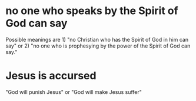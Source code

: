 # no one who speaks by the Spirit of God can say

Possible meanings are 1) "no Christian who has the Spirit of God in him can say" or 2) "no one who is prophesying by the power of the Spirit of God can say."

# Jesus is accursed

"God will punish Jesus" or "God will make Jesus suffer"

